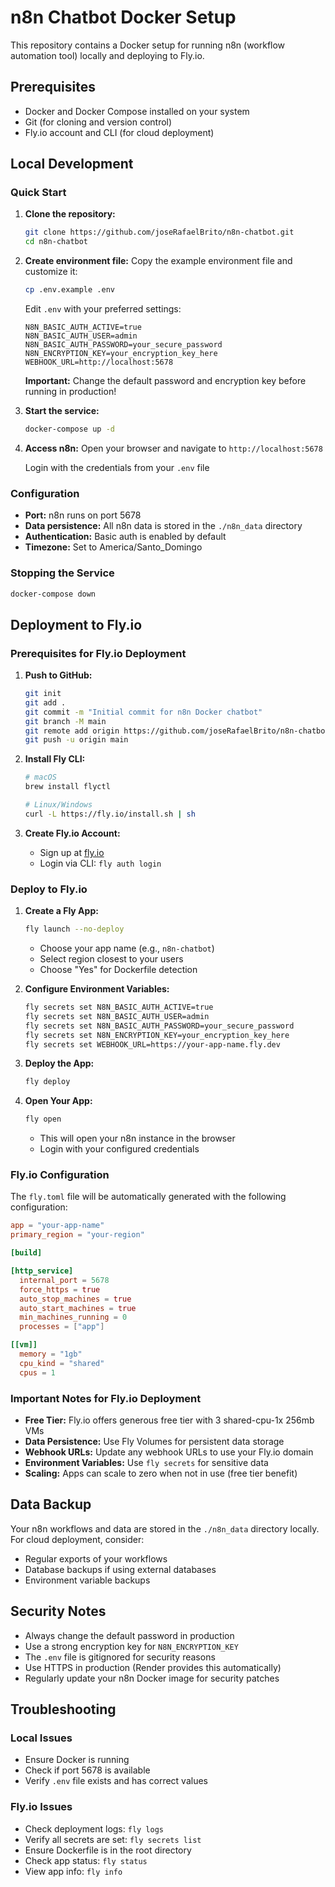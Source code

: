 # n8n Chatbot Docker Setup

This repository contains a Docker setup for running n8n (workflow automation tool) locally and deploying to Fly.io.

## Prerequisites

- Docker and Docker Compose installed on your system
- Git (for cloning and version control)
- Fly.io account and CLI (for cloud deployment)

## Local Development

### Quick Start

1. **Clone the repository:**
   ```bash
   git clone https://github.com/joseRafaelBrito/n8n-chatbot.git
   cd n8n-chatbot
   ```

2. **Create environment file:**
   Copy the example environment file and customize it:
   ```bash
   cp .env.example .env
   ```
   
   Edit `.env` with your preferred settings:
   ```
   N8N_BASIC_AUTH_ACTIVE=true
   N8N_BASIC_AUTH_USER=admin
   N8N_BASIC_AUTH_PASSWORD=your_secure_password
   N8N_ENCRYPTION_KEY=your_encryption_key_here
   WEBHOOK_URL=http://localhost:5678
   ```
   
   **Important:** Change the default password and encryption key before running in production!

3. **Start the service:**
   ```bash
   docker-compose up -d
   ```

4. **Access n8n:**
   Open your browser and navigate to `http://localhost:5678`
   
   Login with the credentials from your `.env` file

### Configuration

- **Port:** n8n runs on port 5678
- **Data persistence:** All n8n data is stored in the `./n8n_data` directory
- **Authentication:** Basic auth is enabled by default
- **Timezone:** Set to America/Santo_Domingo

### Stopping the Service

```bash
docker-compose down
```

## Deployment to Fly.io

### Prerequisites for Fly.io Deployment

1. **Push to GitHub:**
   ```bash
   git init
   git add .
   git commit -m "Initial commit for n8n Docker chatbot"
   git branch -M main
   git remote add origin https://github.com/joseRafaelBrito/n8n-chatbot.git
   git push -u origin main
   ```

2. **Install Fly CLI:**
   ```bash
   # macOS
   brew install flyctl
   
   # Linux/Windows
   curl -L https://fly.io/install.sh | sh
   ```

3. **Create Fly.io Account:**
   - Sign up at [fly.io](https://fly.io)
   - Login via CLI: `fly auth login`

### Deploy to Fly.io

1. **Create a Fly App:**
   ```bash
   fly launch --no-deploy
   ```
   - Choose your app name (e.g., `n8n-chatbot`)
   - Select region closest to your users
   - Choose "Yes" for Dockerfile detection

2. **Configure Environment Variables:**
   ```bash
   fly secrets set N8N_BASIC_AUTH_ACTIVE=true
   fly secrets set N8N_BASIC_AUTH_USER=admin
   fly secrets set N8N_BASIC_AUTH_PASSWORD=your_secure_password
   fly secrets set N8N_ENCRYPTION_KEY=your_encryption_key_here
   fly secrets set WEBHOOK_URL=https://your-app-name.fly.dev
   ```

3. **Deploy the App:**
   ```bash
   fly deploy
   ```

4. **Open Your App:**
   ```bash
   fly open
   ```
   - This will open your n8n instance in the browser
   - Login with your configured credentials

### Fly.io Configuration

The `fly.toml` file will be automatically generated with the following configuration:
```toml
app = "your-app-name"
primary_region = "your-region"

[build]

[http_service]
  internal_port = 5678
  force_https = true
  auto_stop_machines = true
  auto_start_machines = true
  min_machines_running = 0
  processes = ["app"]

[[vm]]
  memory = "1gb"
  cpu_kind = "shared"
  cpus = 1
```

### Important Notes for Fly.io Deployment

- **Free Tier:** Fly.io offers generous free tier with 3 shared-cpu-1x 256mb VMs
- **Data Persistence:** Use Fly Volumes for persistent data storage
- **Webhook URLs:** Update any webhook URLs to use your Fly.io domain
- **Environment Variables:** Use `fly secrets` for sensitive data
- **Scaling:** Apps can scale to zero when not in use (free tier benefit)

## Data Backup

Your n8n workflows and data are stored in the `./n8n_data` directory locally. For cloud deployment, consider:
- Regular exports of your workflows
- Database backups if using external databases
- Environment variable backups

## Security Notes

- Always change the default password in production
- Use a strong encryption key for `N8N_ENCRYPTION_KEY`
- The `.env` file is gitignored for security reasons
- Use HTTPS in production (Render provides this automatically)
- Regularly update your n8n Docker image for security patches

## Troubleshooting

### Local Issues
- Ensure Docker is running
- Check if port 5678 is available
- Verify `.env` file exists and has correct values

### Fly.io Issues
- Check deployment logs: `fly logs`
- Verify all secrets are set: `fly secrets list`
- Ensure Dockerfile is in the root directory
- Check app status: `fly status`
- View app info: `fly info`